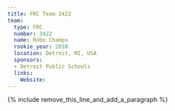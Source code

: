 ```yaml
---
title: FRC Team 3422
team:
  type: FRC
  number: 3422
  name: Robo Champs
  rookie_year: 2010
  location: Detroit, MI, USA
  sponsors:
  - Detroit Public Schools
  links:
    Website:
---
```


{% include remove_this_line_and_add_a_paragraph %}